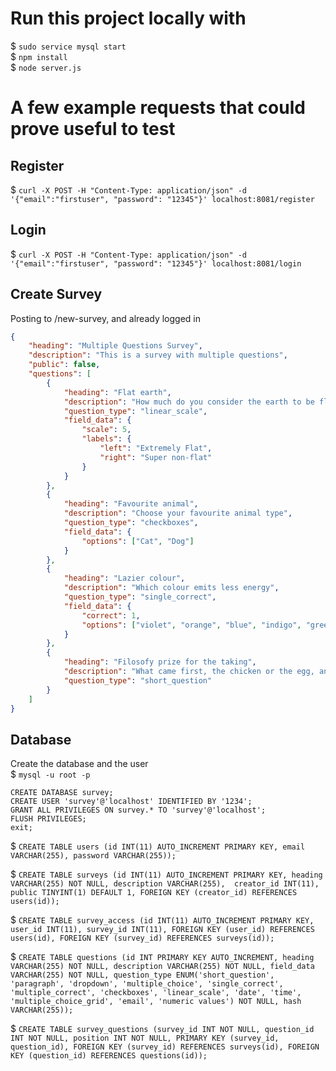 # Run this project locally with
$ `sudo service mysql start`  
$ `npm install`  
$ `node server.js`  

# A few example requests that could prove useful to test  
## Register  
$ `curl -X POST -H "Content-Type: application/json" -d '{"email":"firstuser", "password": "12345"}' localhost:8081/register`  

## Login  
$ `curl -X POST -H "Content-Type: application/json" -d '{"email":"firstuser", "password": "12345"}' localhost:8081/login`  

## Create Survey  
Posting to /new-survey, and already logged in  
```json
{
    "heading": "Multiple Questions Survey",
    "description": "This is a survey with multiple questions",
    "public": false,
    "questions": [
        {
            "heading": "Flat earth",
            "description": "How much do you consider the earth to be flat",
            "question_type": "linear_scale",
            "field_data": {
                "scale": 5,
                "labels": {
                    "left": "Extremely Flat",
                    "right": "Super non-flat"
                }
            }
        },
        {
            "heading": "Favourite animal",
            "description": "Choose your favourite animal type",
            "question_type": "checkboxes",
            "field_data": {
                "options": ["Cat", "Dog"]
            }
        },
        {
            "heading": "Lazier colour",
            "description": "Which colour emits less energy",
            "question_type": "single_correct",
            "field_data": {
                "correct": 1,
                "options": ["violet", "orange", "blue", "indigo", "green"]
            }
        },
        {
            "heading": "Filosofy prize for the taking",
            "description": "What came first, the chicken or the egg, and why?",
            "question_type": "short_question"
        }
    ]
}
```

## Database
Create the database and the user  
$ `mysql -u root -p`  

```
CREATE DATABASE survey;
CREATE USER 'survey'@'localhost' IDENTIFIED BY '1234';
GRANT ALL PRIVILEGES ON survey.* TO 'survey'@'localhost';
FLUSH PRIVILEGES;
exit;
```

$ `CREATE TABLE users (id INT(11) AUTO_INCREMENT PRIMARY KEY, email VARCHAR(255), password VARCHAR(255));`  

$ `CREATE TABLE surveys (id INT(11) AUTO_INCREMENT PRIMARY KEY, heading VARCHAR(255) NOT NULL, description VARCHAR(255),  creator_id INT(11), public TINYINT(1) DEFAULT 1, FOREIGN KEY (creator_id) REFERENCES users(id));`  

$ `CREATE TABLE survey_access (id INT(11) AUTO_INCREMENT PRIMARY KEY, user_id INT(11), survey_id INT(11), FOREIGN KEY (user_id) REFERENCES users(id), FOREIGN KEY (survey_id) REFERENCES surveys(id));`  

$ `CREATE TABLE questions (id INT PRIMARY KEY AUTO_INCREMENT, heading VARCHAR(255) NOT NULL, description VARCHAR(255) NOT NULL, field_data VARCHAR(255) NOT NULL, question_type ENUM('short_question', 'paragraph', 'dropdown', 'multiple_choice', 'single_correct', 'multiple_correct', 'checkboxes', 'linear_scale', 'date', 'time', 'multiple_choice_grid', 'email', 'numeric values') NOT NULL, hash VARCHAR(255));`  

$ `CREATE TABLE survey_questions (survey_id INT NOT NULL, question_id INT NOT NULL, position INT NOT NULL, PRIMARY KEY (survey_id, question_id), FOREIGN KEY (survey_id) REFERENCES surveys(id), FOREIGN KEY (question_id) REFERENCES questions(id));`  